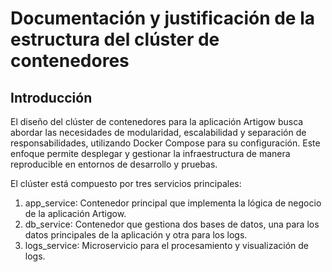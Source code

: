 # Documentación y justificación de la estructura del clúster de contenedores
## Introducción

El diseño del clúster de contenedores para la aplicación Artigow busca 
abordar las necesidades de modularidad, escalabilidad y separación de 
responsabilidades, utilizando Docker Compose para su configuración. 
Este enfoque permite desplegar y gestionar la infraestructura de 
manera reproducible en entornos de desarrollo y pruebas.

El clúster está compuesto por tres servicios principales:
1. app_service Contenedor principal que implementa la lógica de 
negocio de la aplicación Artigow.
2. db_service Contenedor que gestiona dos bases de datos, una para 
los datos principales de la aplicación y otra para los logs.
3. logs_service Microservicio para el procesamiento y visualización 
de logs.
